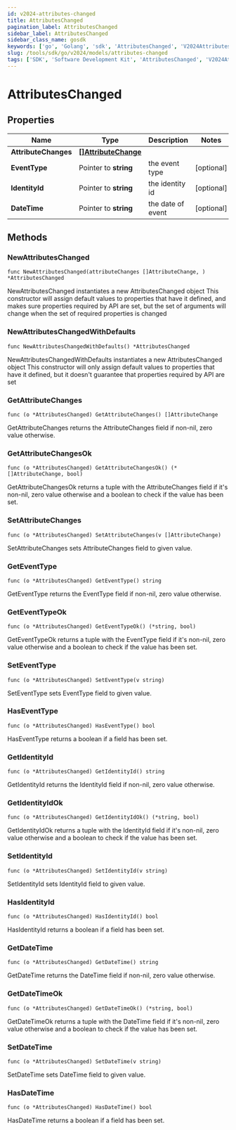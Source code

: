 ```yaml
---
id: v2024-attributes-changed
title: AttributesChanged
pagination_label: AttributesChanged
sidebar_label: AttributesChanged
sidebar_class_name: gosdk
keywords: ['go', 'Golang', 'sdk', 'AttributesChanged', 'V2024AttributesChanged'] 
slug: /tools/sdk/go/v2024/models/attributes-changed
tags: ['SDK', 'Software Development Kit', 'AttributesChanged', 'V2024AttributesChanged']
---
```


# AttributesChanged

## Properties

Name | Type | Description | Notes
------------ | ------------- | ------------- | -------------
**AttributeChanges** | [**[]AttributeChange**](attribute-change) |  | 
**EventType** | Pointer to **string** | the event type | [optional] 
**IdentityId** | Pointer to **string** | the identity id | [optional] 
**DateTime** | Pointer to **string** | the date of event | [optional] 

## Methods

### NewAttributesChanged

`func NewAttributesChanged(attributeChanges []AttributeChange, ) *AttributesChanged`

NewAttributesChanged instantiates a new AttributesChanged object
This constructor will assign default values to properties that have it defined,
and makes sure properties required by API are set, but the set of arguments
will change when the set of required properties is changed

### NewAttributesChangedWithDefaults

`func NewAttributesChangedWithDefaults() *AttributesChanged`

NewAttributesChangedWithDefaults instantiates a new AttributesChanged object
This constructor will only assign default values to properties that have it defined,
but it doesn't guarantee that properties required by API are set

### GetAttributeChanges

`func (o *AttributesChanged) GetAttributeChanges() []AttributeChange`

GetAttributeChanges returns the AttributeChanges field if non-nil, zero value otherwise.

### GetAttributeChangesOk

`func (o *AttributesChanged) GetAttributeChangesOk() (*[]AttributeChange, bool)`

GetAttributeChangesOk returns a tuple with the AttributeChanges field if it's non-nil, zero value otherwise
and a boolean to check if the value has been set.

### SetAttributeChanges

`func (o *AttributesChanged) SetAttributeChanges(v []AttributeChange)`

SetAttributeChanges sets AttributeChanges field to given value.


### GetEventType

`func (o *AttributesChanged) GetEventType() string`

GetEventType returns the EventType field if non-nil, zero value otherwise.

### GetEventTypeOk

`func (o *AttributesChanged) GetEventTypeOk() (*string, bool)`

GetEventTypeOk returns a tuple with the EventType field if it's non-nil, zero value otherwise
and a boolean to check if the value has been set.

### SetEventType

`func (o *AttributesChanged) SetEventType(v string)`

SetEventType sets EventType field to given value.

### HasEventType

`func (o *AttributesChanged) HasEventType() bool`

HasEventType returns a boolean if a field has been set.

### GetIdentityId

`func (o *AttributesChanged) GetIdentityId() string`

GetIdentityId returns the IdentityId field if non-nil, zero value otherwise.

### GetIdentityIdOk

`func (o *AttributesChanged) GetIdentityIdOk() (*string, bool)`

GetIdentityIdOk returns a tuple with the IdentityId field if it's non-nil, zero value otherwise
and a boolean to check if the value has been set.

### SetIdentityId

`func (o *AttributesChanged) SetIdentityId(v string)`

SetIdentityId sets IdentityId field to given value.

### HasIdentityId

`func (o *AttributesChanged) HasIdentityId() bool`

HasIdentityId returns a boolean if a field has been set.

### GetDateTime

`func (o *AttributesChanged) GetDateTime() string`

GetDateTime returns the DateTime field if non-nil, zero value otherwise.

### GetDateTimeOk

`func (o *AttributesChanged) GetDateTimeOk() (*string, bool)`

GetDateTimeOk returns a tuple with the DateTime field if it's non-nil, zero value otherwise
and a boolean to check if the value has been set.

### SetDateTime

`func (o *AttributesChanged) SetDateTime(v string)`

SetDateTime sets DateTime field to given value.

### HasDateTime

`func (o *AttributesChanged) HasDateTime() bool`

HasDateTime returns a boolean if a field has been set.


